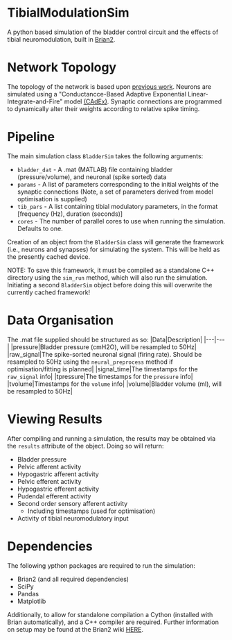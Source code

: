 # TibialModulationSim
A python based simulation of the bladder control circuit and the effects of tibial neuromodulation, built in [Brian2](https://github.com/brian-team/brian2).

# Network Topology
The topology of the network is based upon [previous work](https://pubmed.ncbi.nlm.nih.gov/23033877/). Neurons are simulated using a "Conductancce-Based Adaptive Exponential Linear-Integrate-and-Fire" model [(CAdEx)](https://pubmed.ncbi.nlm.nih.gov/33253029/). Synaptic connections are programmed to dynamically alter their weights according to relative spike timing.

# Pipeline
The main simulation class `BladderSim` takes the following arguments:
- `bladder_dat` - A .mat (MATLAB) file containing bladder (pressure/volume), and neuronal (spike sorted) data
- `params` - A list of parameters corresponding to the initial weights of the synaptic connections (Note, a set of parameters derived from model optimisation is supplied)
- `tib_pars` - A list containing tibial modulatory parameters, in the format [frequency (Hz), duration (seconds)]
- `cores` - The number of parallel cores to use when running the simulation. Defaults to one.

Creation of an object from the `BladderSim` class will generate the framework (i.e., neurons and synapses) for simulating the system. This will be held as the presently cached device. 

NOTE: To save this framework, it must be compiled as a standalone C++ directory using the `sim_run` method, which will also run the simulation. Initiating a second `BladderSim` object before doing this will overwrite the currently cached framework!
# Data Organisation
The .mat file supplied should be structured as so:
|Data|Description|
|---|---|
|pressure|Bladder pressure (cmH2O), will be resampled to 50Hz|
|raw_signal|The spike-sorted neuronal signal (firing rate). Should be resampled to 50Hz using the `neural_preprocess` method if optimisation/fitting is planned|
|signal_time|The timestamps for the `raw_signal` info|
|tpressure|The timestamps for the `pressure` info|
|tvolume|Timestamps for the `volume` info|
|volume|Bladder volume (ml), will be resampled to 50Hz|

# Viewing Results
After compiling and running a simulation, the results may be obtained via the `results` attribute of the object. Doing so will return:
- Bladder pressure
- Pelvic afferent activity
- Hypogastric afferent activity
- Pelvic efferent activity
- Hypogastric efferent activity
- Pudendal efferent activity
- Second order sensory afferent activity
  - Including timestamps (used for optimisation)
- Activity of tibial neuromodulatory input

# Dependencies
The following ypthon packages are required to run the simulation:
- Brian2 (and all required dependencies)
- SciPy
- Pandas
- Matplotlib

Additionally, to allow for standalone compilation a Cython (installed with Brian automatically), and a C++ compiler are required. Further information on setup may be found at the Brian2 wiki [HERE](https://brian2.readthedocs.io/en/latest/introduction/install.html#installation-cpp). 
